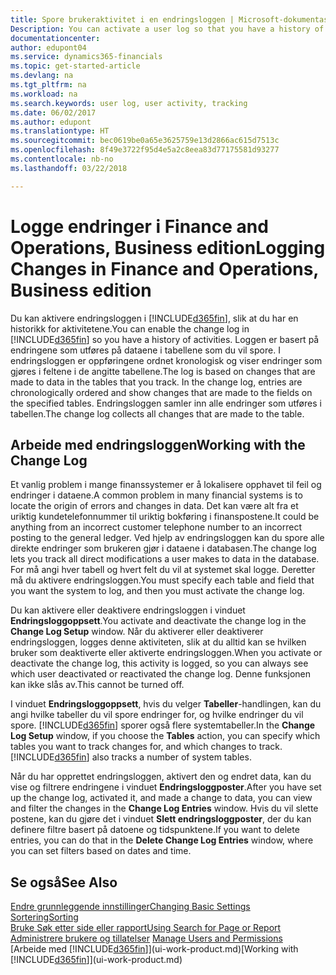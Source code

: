 ```yaml
---
title: Spore brukeraktivitet i en endringsloggen | Microsoft-dokumentasjon
Description: You can activate a user log so that you have a history of any changes made to data in tracked tables.
documentationcenter: 
author: edupont04
ms.service: dynamics365-financials
ms.topic: get-started-article
ms.devlang: na
ms.tgt_pltfrm: na
ms.workload: na
ms.search.keywords: user log, user activity, tracking
ms.date: 06/02/2017
ms.author: edupont
ms.translationtype: HT
ms.sourcegitcommit: bec0619be0a65e3625759e13d2866ac615d7513c
ms.openlocfilehash: 8f49e3722f95d4e5a2c8eea83d77175581d93277
ms.contentlocale: nb-no
ms.lasthandoff: 03/22/2018

---
```

# <a name="logging-changes-in-finance-and-operations-business-edition"></a><span data-ttu-id="c70f2-102">Logge endringer i Finance and Operations, Business edition</span><span class="sxs-lookup"><span data-stu-id="c70f2-102">Logging Changes in Finance and Operations, Business edition</span></span> 
<span data-ttu-id="c70f2-103">Du kan aktivere endringsloggen i [!INCLUDE[d365fin](includes/d365fin_md.md)], slik at du har en historikk for aktivitetene.</span><span class="sxs-lookup"><span data-stu-id="c70f2-103">You can enable the change log in [!INCLUDE[d365fin](includes/d365fin_md.md)] so you have a history of activities.</span></span> <span data-ttu-id="c70f2-104">Loggen er basert på endringene som utføres på dataene i tabellene som du vil spore. I endringsloggen er oppføringene ordnet kronologisk og viser endringer som gjøres i feltene i de angitte tabellene.</span><span class="sxs-lookup"><span data-stu-id="c70f2-104">The log is based on changes that are made to data in the tables that you track. In the change log, entries are chronologically ordered and show changes that are made to the fields on the specified tables.</span></span> <span data-ttu-id="c70f2-105">Endringsloggen samler inn alle endringer som utføres i tabellen.</span><span class="sxs-lookup"><span data-stu-id="c70f2-105">The change log collects all changes that are made to the table.</span></span>  

## <a name="working-with-the-change-log"></a><span data-ttu-id="c70f2-106">Arbeide med endringsloggen</span><span class="sxs-lookup"><span data-stu-id="c70f2-106">Working with the Change Log</span></span>
<span data-ttu-id="c70f2-107">Et vanlig problem i mange finanssystemer er å lokalisere opphavet til feil og endringer i dataene.</span><span class="sxs-lookup"><span data-stu-id="c70f2-107">A common problem in many financial systems is to locate the origin of errors and changes in data.</span></span> <span data-ttu-id="c70f2-108">Det kan være alt fra et uriktig kundetelefonnummer til uriktig bokføring i finanspostene.</span><span class="sxs-lookup"><span data-stu-id="c70f2-108">It could be anything from an incorrect customer telephone number to an incorrect posting to the general ledger.</span></span> <span data-ttu-id="c70f2-109">Ved hjelp av endringsloggen kan du spore alle direkte endringer som brukeren gjør i dataene i databasen.</span><span class="sxs-lookup"><span data-stu-id="c70f2-109">The change log lets you track all direct modifications a user makes to data in the database.</span></span> <span data-ttu-id="c70f2-110">For må angi hver tabell og hvert felt du vil at systemet skal logge. Deretter må du aktivere endringsloggen.</span><span class="sxs-lookup"><span data-stu-id="c70f2-110">You must specify each table and field that you want the system to log, and then you must activate the change log.</span></span>  

<span data-ttu-id="c70f2-111">Du kan aktivere eller deaktivere endringsloggen i vinduet **Endringsloggoppsett**.</span><span class="sxs-lookup"><span data-stu-id="c70f2-111">You activate and deactivate the change log in the **Change Log Setup** window.</span></span> <span data-ttu-id="c70f2-112">Når du aktiverer eller deaktiverer endringsloggen, logges denne aktiviteten, slik at du alltid kan se hvilken bruker som deaktiverte eller aktiverte endringsloggen.</span><span class="sxs-lookup"><span data-stu-id="c70f2-112">When you activate or deactivate the change log, this activity is logged, so you can always see which user deactivated or reactivated the change log.</span></span> <span data-ttu-id="c70f2-113">Denne funksjonen kan ikke slås av.</span><span class="sxs-lookup"><span data-stu-id="c70f2-113">This cannot be turned off.</span></span>  

<span data-ttu-id="c70f2-114">I vinduet **Endringsloggoppsett**, hvis du velger **Tabeller**-handlingen, kan du angi hvilke tabeller du vil spore endringer for, og hvilke endringer du vil spore. [!INCLUDE[d365fin](includes/d365fin_md.md)] sporer også flere systemtabeller.</span><span class="sxs-lookup"><span data-stu-id="c70f2-114">In the **Change Log Setup** window, if you choose the **Tables** action, you can specify which tables you want to track changes for, and which changes to track. [!INCLUDE[d365fin](includes/d365fin_md.md)] also tracks a number of system tables.</span></span>

<span data-ttu-id="c70f2-115">Når du har opprettet endringsloggen, aktivert den og endret data, kan du vise og filtrere endringene i vinduet **Endringsloggposter**.</span><span class="sxs-lookup"><span data-stu-id="c70f2-115">After you have set up the change log, activated it, and made a change to data, you can view and filter the changes in the **Change Log Entries** window.</span></span> <span data-ttu-id="c70f2-116">Hvis du vil slette postene, kan du gjøre det i vinduet **Slett endringsloggposter**, der du kan definere filtre basert på datoene og tidspunktene.</span><span class="sxs-lookup"><span data-stu-id="c70f2-116">If you want to delete entries, you can do that in the **Delete Change Log Entries** window, where you can set filters based on dates and time.</span></span>  

## <a name="see-also"></a><span data-ttu-id="c70f2-117">Se også</span><span class="sxs-lookup"><span data-stu-id="c70f2-117">See Also</span></span>
[<span data-ttu-id="c70f2-118">Endre grunnleggende innstillinger</span><span class="sxs-lookup"><span data-stu-id="c70f2-118">Changing Basic Settings</span></span>](ui-change-basic-settings.md)  
[<span data-ttu-id="c70f2-119">Sortering</span><span class="sxs-lookup"><span data-stu-id="c70f2-119">Sorting</span></span>](ui-sorting.md)  
[<span data-ttu-id="c70f2-120">Bruke Søk etter side eller rapport</span><span class="sxs-lookup"><span data-stu-id="c70f2-120">Using Search for Page or Report</span></span>](ui-search.md)  
<span data-ttu-id="c70f2-121">[Administrere brukere og tillatelser](ui-how-users-permissions.md)  </span><span class="sxs-lookup"><span data-stu-id="c70f2-121">[Manage Users and Permissions](ui-how-users-permissions.md)  </span></span>  
<span data-ttu-id="c70f2-122">[Arbeide med [!INCLUDE[d365fin](includes/d365fin_md.md)]](ui-work-product.md)</span><span class="sxs-lookup"><span data-stu-id="c70f2-122">[Working with [!INCLUDE[d365fin](includes/d365fin_md.md)]](ui-work-product.md)</span></span>  

